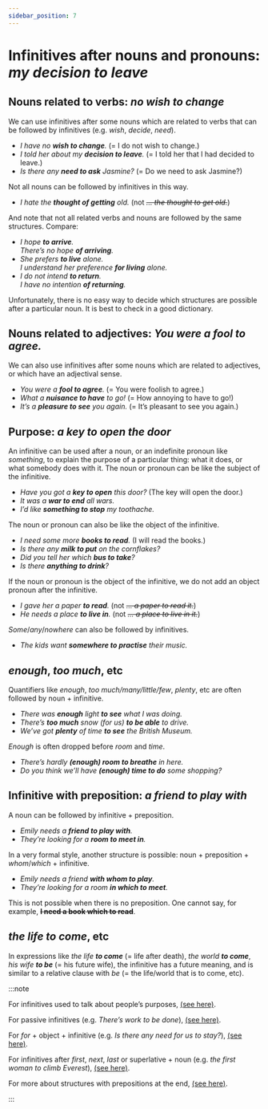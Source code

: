 ```yaml
---
sidebar_position: 7
---
```


# Infinitives after nouns and pronouns: *my decision to leave*

## Nouns related to verbs: *no wish to change*

We can use infinitives after some nouns which are related to verbs that can be followed by infinitives (e.g. *wish*, *decide*, *need*).

- *I have no **wish to change**.* (= I do not wish to change.)
- *I told her about my **decision to leave**.* (= I told her that I had decided to leave.)
- *Is there any **need to ask** Jasmine?* (= Do we need to ask Jasmine?)

Not all nouns can be followed by infinitives in this way.

- *I hate the **thought of getting** old.* (not *~~… the thought to get old.~~*)

And note that not all related verbs and nouns are followed by the same structures. Compare:

- *I hope **to arrive**.*  
  *There’s no hope **of arriving**.*
- *She prefers **to live** alone.*  
  *I understand her preference **for living** alone.*
- *I do not intend **to return**.*  
  *I have no intention **of returning**.*

Unfortunately, there is no easy way to decide which structures are possible after a particular noun. It is best to check in a good dictionary.

## Nouns related to adjectives: *You were a fool to agree.*

We can also use infinitives after some nouns which are related to adjectives, or which have an adjectival sense.

- *You were a **fool to agree**.* (= You were foolish to agree.)
- *What a **nuisance to have** to go!* (= How annoying to have to go!)
- *It’s a **pleasure to see** you again.* (= It’s pleasant to see you again.)

## Purpose: *a key to open the door*

An infinitive can be used after a noun, or an indefinite pronoun like *something*, to explain the purpose of a particular thing: what it does, or what somebody does with it. The noun or pronoun can be like the subject of the infinitive.

- *Have you got a **key to open** this door?* (The key will open the door.)
- *It was a **war to end** all wars.*
- *I’d like **something to stop** my toothache.*

The noun or pronoun can also be like the object of the infinitive.

- *I need some more **books to read**.* (I will read the books.)
- *Is there any **milk to put** on the cornflakes?*
- *Did you tell her which **bus to take**?*
- *Is there **anything to drink**?*

If the noun or pronoun is the object of the infinitive, we do not add an object pronoun after the infinitive.

- *I gave her a paper **to read**.* (not *~~… a paper to read it.~~*)
- *He needs a place **to live in**.* (not *~~… a place to live in it.~~*)

*Some*/*any*/*nowhere* can also be followed by infinitives.

- *The kids want **somewhere to practise** their music.*

## *enough*, *too much*, etc

Quantifiers like *enough*, *too much/many/little/few*, *plenty*, etc are often followed by noun + infinitive.

- *There was **enough** light **to see** what I was doing.*
- *There’s **too much** snow (for us) **to be able** to drive.*
- *We’ve got **plenty** of time **to see** the British Museum.*

*Enough* is often dropped before *room* and *time*.

- *There’s hardly **(enough) room to breathe** in here.*
- *Do you think we’ll have **(enough) time to do** some shopping?*

## Infinitive with preposition: *a friend to play with*

A noun can be followed by infinitive + preposition.

- *Emily needs a **friend to play with**.*
- *They’re looking for a **room to meet in**.*

In a very formal style, another structure is possible: noun + preposition + *whom*/*which* + infinitive.

- *Emily needs a friend **with whom to play**.*
- *They’re looking for a room **in which to meet**.*

This is not possible when there is no preposition. One cannot say, for example, **~~I need a book which to read~~**.

## *the life to come*, etc

In expressions like *the life **to come*** (= life after death), *the world **to come***, *his wife **to be*** (= his future wife), the infinitive has a future meaning, and is similar to a relative clause with *be* (= the life/world that is to come, etc).

:::note

For infinitives used to talk about people’s purposes, [(see here)](./../infinitives-ing-forms-and-past-participles-other-uses/infinitive-of-purpose-i-sat-down-to-rest).

For passive infinitives (e.g. *There’s work to be done*), [(see here)](./active-and-passive-infinitive-with-similar-meaning).

For *for* + object + infinitive (e.g. *Is there any need for us to stay?*), [(see here)](./../infinitives-ing-forms-and-past-participles-other-uses/for-to#after-nouns-it-s-a-good-idea-for-us-to).

For infinitives after *first*, *next*, *last* or superlative + noun (e.g. *the first woman to climb Everest*), [(see here)](./infinitives-after-adjectives-pleased-to-see-you#superlatives-etc-the-oldest-athlete-to-win).

For more about structures with prepositions at the end, [(see here)](./../prepositions/prepositions-at-the-ends-of-clauses).

:::
